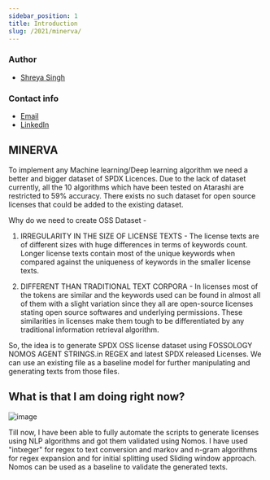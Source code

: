 ```yaml
---
sidebar_position: 1
title: Introduction
slug: /2021/minerva/
---
```

<!--
SPDX-License-Identifier: CC-BY-SA-4.0

SPDX-FileCopyrightText: 2021 Shreya Singh <shreyaregg@gmail.com>
-->

### Author

- [Shreya Singh](https://github.com/SinghShreya05)

### Contact info

- [Email](mailto:shreya.out@gmail.com)
- [LinkedIn](https://www.linkedin.com/in/shreyasingh05/)

## MINERVA
To implement any Machine learning/Deep learning algorithm we need a better and bigger dataset of SPDX Licences. Due to the lack of dataset currently, all the 10 algorithms which have been tested on Atarashi are restricted to 59% accuracy. There exists no such dataset for open source licenses that could be added to the existing dataset. 

Why do we need to create OSS Dataset - 

1. IRREGULARITY IN THE SIZE OF LICENSE TEXTS - The license texts are of different sizes with huge differences in terms of keywords count. Longer license texts contain most of the unique keywords when compared against the uniqueness of keywords in the smaller license texts.

2. DIFFERENT THAN TRADITIONAL TEXT CORPORA - In licenses most of the tokens are similar and the keywords used can be found in almost all of them with a slight variation since they all are open-source licenses stating open source softwares and underlying permissions. These similarities in licenses make them tough to be differentiated by any traditional information retrieval algorithm.

So, the idea is to generate SPDX OSS license dataset using FOSSOLOGY NOMOS AGENT STRINGS.in REGEX and latest SPDX released Licenses. We can use an existing file as a baseline model for further manipulating and generating texts from those files.

## What is that I am doing right now?
![image](/img/minerva/project_overview.png)

Till now, I have been able to fully automate the scripts to generate licenses using NLP algorithms and got them validated using Nomos. I have used "intxeger" for regex to text conversion and markov and n-gram algorithms for regex expansion and for initial splitting used Sliding window approach. Nomos can be used as a baseline to validate the generated texts. 

